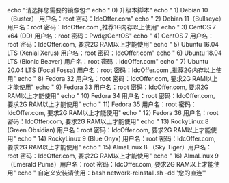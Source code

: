 echo "请选择您需要的镜像包:"
echo "  0) 升级本脚本"
echo "  1) Debian 10（Buster） 用户名：root 密码：IdcOffer.com"
echo "  2) Debian 11（Bullseye）用户名：root 密码：IdcOffer.com ,推荐1G内存以上使用"
echo "  3) CentOS 7 x64 (DD) 用户名：root 密码：Pwd@CentOS"
echo "  4) CentOS 7 用户名：root 密码：IdcOffer.com, 要求2G RAM以上才能使用"
echo "  5) Ubuntu 16.04 LTS (Xenial Xerus) 用户名：root 密码：IdcOffer.com"
echo "  6) Ubuntu 18.04 LTS (Bionic Beaver) 用户名：root 密码：IdcOffer.com"
echo "  7) Ubuntu 20.04 LTS (Focal Fossa) 用户名：root 密码：IdcOffer.com ,推荐2G内存以上使用"
echo "  8) Fedora 32 用户名：root 密码：IdcOffer.com, 要求2G RAM以上才能使用"
echo "  9) Fedora 33 用户名：root 密码：IdcOffer.com, 要求2G RAM以上才能使用"
echo "  10) Fedora 34 用户名：root 密码：IdcOffer.com, 要求2G RAM以上才能使用"
echo "  11) Fedora 35 用户名：root 密码：IdcOffer.com, 要求2G RAM以上才能使用"
echo "  12) Fedora 36 用户名：root 密码：IdcOffer.com, 要求2G RAM以上才能使用"
echo "  13) RockyLinux 8 (Green Obsidian) 用户名：root 密码：IdcOffer.com, 要求2G RAM以上才能使用"
echo "  14) RockyLinux 9 (Blue Onyx) 用户名：root 密码：IdcOffer.com, 要求2G RAM以上才能使用"
echo "  15) AlmaLinux 8 （Sky Tiger）用户名：root 密码：IdcOffer.com, 要求2G RAM以上才能使用"
echo "  16) AlmaLinux 9 （Emerald Puma）用户名：root 密码：IdcOffer.com, 要求2G RAM以上才能使用"
echo "  自定义安装请使用：bash network-reinstall.sh -dd '您的直连'"
